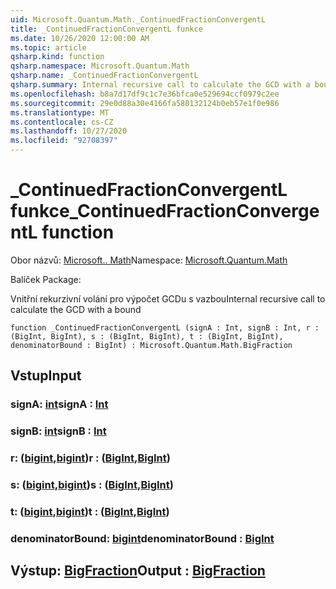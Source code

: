 ```yaml
---
uid: Microsoft.Quantum.Math._ContinuedFractionConvergentL
title: _ContinuedFractionConvergentL funkce
ms.date: 10/26/2020 12:00:00 AM
ms.topic: article
qsharp.kind: function
qsharp.namespace: Microsoft.Quantum.Math
qsharp.name: _ContinuedFractionConvergentL
qsharp.summary: Internal recursive call to calculate the GCD with a bound
ms.openlocfilehash: b8a7d17df9c1c7e36bfca0e529694ccf0979c2ee
ms.sourcegitcommit: 29e0d88a30e4166fa580132124b0eb57e1f0e986
ms.translationtype: MT
ms.contentlocale: cs-CZ
ms.lasthandoff: 10/27/2020
ms.locfileid: "92708397"
---
```

# <a name="_continuedfractionconvergentl-function"></a><span data-ttu-id="f3fa3-102">_ContinuedFractionConvergentL funkce</span><span class="sxs-lookup"><span data-stu-id="f3fa3-102">_ContinuedFractionConvergentL function</span></span>

<span data-ttu-id="f3fa3-103">Obor názvů: [Microsoft.. Math](xref:Microsoft.Quantum.Math)</span><span class="sxs-lookup"><span data-stu-id="f3fa3-103">Namespace: [Microsoft.Quantum.Math](xref:Microsoft.Quantum.Math)</span></span>

<span data-ttu-id="f3fa3-104">Balíček [](https://nuget.org/packages/)</span><span class="sxs-lookup"><span data-stu-id="f3fa3-104">Package: [](https://nuget.org/packages/)</span></span>


<span data-ttu-id="f3fa3-105">Vnitřní rekurzivní volání pro výpočet GCDu s vazbou</span><span class="sxs-lookup"><span data-stu-id="f3fa3-105">Internal recursive call to calculate the GCD with a bound</span></span>

```qsharp
function _ContinuedFractionConvergentL (signA : Int, signB : Int, r : (BigInt, BigInt), s : (BigInt, BigInt), t : (BigInt, BigInt), denominatorBound : BigInt) : Microsoft.Quantum.Math.BigFraction
```


## <a name="input"></a><span data-ttu-id="f3fa3-106">Vstup</span><span class="sxs-lookup"><span data-stu-id="f3fa3-106">Input</span></span>

### <a name="signa--int"></a><span data-ttu-id="f3fa3-107">signA: [int](xref:microsoft.quantum.lang-ref.int)</span><span class="sxs-lookup"><span data-stu-id="f3fa3-107">signA : [Int](xref:microsoft.quantum.lang-ref.int)</span></span>




### <a name="signb--int"></a><span data-ttu-id="f3fa3-108">signB: [int](xref:microsoft.quantum.lang-ref.int)</span><span class="sxs-lookup"><span data-stu-id="f3fa3-108">signB : [Int](xref:microsoft.quantum.lang-ref.int)</span></span>




### <a name="r--bigintbigint"></a><span data-ttu-id="f3fa3-109">r: ([bigint](xref:microsoft.quantum.lang-ref.bigint),[bigint](xref:microsoft.quantum.lang-ref.bigint))</span><span class="sxs-lookup"><span data-stu-id="f3fa3-109">r : ([BigInt](xref:microsoft.quantum.lang-ref.bigint),[BigInt](xref:microsoft.quantum.lang-ref.bigint))</span></span>




### <a name="s--bigintbigint"></a><span data-ttu-id="f3fa3-110">s: ([bigint](xref:microsoft.quantum.lang-ref.bigint),[bigint](xref:microsoft.quantum.lang-ref.bigint))</span><span class="sxs-lookup"><span data-stu-id="f3fa3-110">s : ([BigInt](xref:microsoft.quantum.lang-ref.bigint),[BigInt](xref:microsoft.quantum.lang-ref.bigint))</span></span>




### <a name="t--bigintbigint"></a><span data-ttu-id="f3fa3-111">t: ([bigint](xref:microsoft.quantum.lang-ref.bigint),[bigint](xref:microsoft.quantum.lang-ref.bigint))</span><span class="sxs-lookup"><span data-stu-id="f3fa3-111">t : ([BigInt](xref:microsoft.quantum.lang-ref.bigint),[BigInt](xref:microsoft.quantum.lang-ref.bigint))</span></span>




### <a name="denominatorbound--bigint"></a><span data-ttu-id="f3fa3-112">denominatorBound: [bigint](xref:microsoft.quantum.lang-ref.bigint)</span><span class="sxs-lookup"><span data-stu-id="f3fa3-112">denominatorBound : [BigInt](xref:microsoft.quantum.lang-ref.bigint)</span></span>





## <a name="output--bigfraction"></a><span data-ttu-id="f3fa3-113">Výstup: [BigFraction](xref:Microsoft.Quantum.Math.BigFraction)</span><span class="sxs-lookup"><span data-stu-id="f3fa3-113">Output : [BigFraction](xref:Microsoft.Quantum.Math.BigFraction)</span></span>

